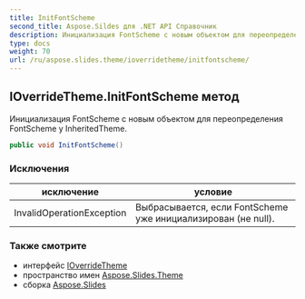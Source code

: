 ```yaml
---
title: InitFontScheme
second_title: Aspose.Sildes для .NET API Справочник
description: Инициализация FontScheme с новым объектом для переопределения FontScheme у InheritedTheme.
type: docs
weight: 70
url: /ru/aspose.slides.theme/ioverridetheme/initfontscheme/
---
```


## IOverrideTheme.InitFontScheme метод

Инициализация FontScheme с новым объектом для переопределения FontScheme у InheritedTheme.

```csharp
public void InitFontScheme()
```

### Исключения

| исключение | условие |
| --- | --- |
| InvalidOperationException | Выбрасывается, если FontScheme уже инициализирован (не null). |

### Также смотрите

* интерфейс [IOverrideTheme](../../ioverridetheme)
* пространство имен [Aspose.Slides.Theme](../../ioverridetheme)
* сборка [Aspose.Slides](../../../)

<!-- DO NOT EDIT: сгенерировано xmldocmd для Aspose.Slides.dll -->